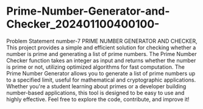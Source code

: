 # Prime-Number-Generator-and-Checker_202401100400100-
Problem Statement number-7
PRIME NUMBER GENERATOR AND CHECKER,
This project provides a simple and efficient solution for checking whether a number is prime and generating a list of prime numbers. The Prime Number Checker function takes an integer as input and returns whether the number is prime or not, utilizing optimized algorithms for fast computation. The Prime Number Generator allows you to generate a list of prime numbers up to a specified limit, useful for mathematical and cryptographic applications. Whether you're a student learning about primes or a developer building number-based applications, this tool is designed to be easy to use and highly effective. Feel free to explore the code, contribute, and improve it!
